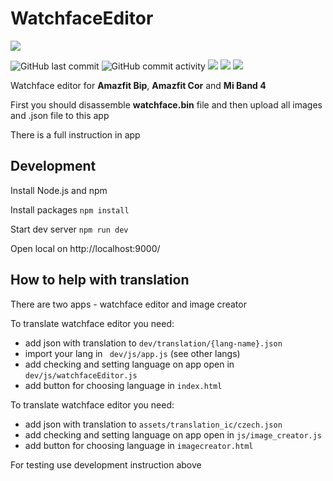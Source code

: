 # WatchfaceEditor

[![](https://github.com/v1ack/watchfaceEditor/raw/master/assets/icon/android-chrome-192x192.png)](https://v1ack.github.io/watchfaceEditor/ "v1ack.github.io/watchfaceEditor")

![GitHub last commit](https://img.shields.io/github/last-commit/v1ack/watchfaceEditor) ![GitHub commit activity](https://img.shields.io/github/commit-activity/m/v1ack/watchfaceEditor.svg) ![](https://img.shields.io/github/stars/v1ack/watchfaceEditor.svg) ![](https://img.shields.io/github/forks/v1ack/watchfaceEditor.svg) ![](https://img.shields.io/github/issues/v1ack/watchfaceEditor.svg)

Watchface editor for **Amazfit Bip**, **Amazfit Cor** and **Mi Band 4**

First you should disassemble **watchface.bin** file and then upload all images and .json file to this app

There is a full instruction in app

## Development
Install Node.js and npm

Install packages `npm install`

Start dev server `npm run dev`

Open local on http://localhost:9000/

## How to help with translation
There are two apps - watchface editor and image creator

To translate watchface editor you need:
* add json with translation to `dev/translation/{lang-name}.json`
* import your lang in ` dev/js/app.js` (see other langs)
* add checking and setting language on app open in `dev/js/watchfaceEditor.js`
* add button for choosing language in `index.html`

To translate watchface editor you need:
* add json with translation to `assets/translation_ic/czech.json`
* add checking and setting language on app open in `js/image_creator.js`
* add button for choosing language in `imagecreator.html`

For testing use development instruction above